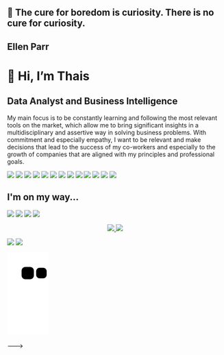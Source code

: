 ## 👀 The cure for boredom is curiosity. There is no cure for curiosity.
## Ellen Parr

# 👋 Hi, I’m Thais
## Data Analyst and Business Intelligence

My main focus is to be constantly learning and following the most relevant tools on the market, which allow me to bring significant insights in a multidisciplinary and assertive way in solving business problems.
With commitment and especially empathy, I want to be relevant and make decisions that lead to the success of my co-workers and especially to the growth of companies that are aligned with my principles and professional goals.

<img src="https://img.shields.io/badge/mysql-%2300f.svg?style=for-the-badge&logo=mysql&logoColor=white" /> <img src="https://img.shields.io/badge/-selenium-%43B02A?style=for-the-badge&logo=selenium&logoColor=whitehttps://img.shields.io/badge/-selenium-%43B02A?style=for-the-badge&logo=selenium&logoColor=white" /> 
<img src="https://img.shields.io/badge/pandas-%23150458.svg?style=for-the-badge&logo=pandas&logoColor=whitee" />
<img src="https://img.shields.io/badge/Plotly-%233F4F75.svg?style=for-the-badge&logo=plotly&logoColor=white" />
<img src ="https://img.shields.io/badge/RStudio-75AADB?style=for-the-badge&logo=RStudio&logoColor=white" />
<img src ="https://img.shields.io/badge/Visual_Studio-5C2D91?style=for-the-badge&logo=visual%20studio&logoColor=white"/>
<img src ="https://img.shields.io/badge/Numpy-777BB4?style=for-the-badge&logo=numpy&logoColor=white" />
<img src ="https://img.shields.io/badge/Plotly-239120?style=for-the-badge&logo=plotly&logoColor=white" />
<img src ="https://img.shields.io/badge/Python-FFD43B?style=for-the-badge&logo=python&logoColor=blue" />
<img src ="https://img.shields.io/badge/R-276DC3?style=for-the-badge&logo=r&logoColor=white" />
<img src ="https://img.shields.io/badge/SciPy-654FF0?style=for-the-badge&logo=SciPy&logoColor=white" />
<img src="https://img.shields.io/badge/Tableau-E97627?style=for-the-badge&logo=Tableau&logoColor=white" />
<img src="https://img.shields.io/badge/PowerBI-F2C811?style=for-the-badge&logo=Power%20BI&logoColor=white" />


## I'm on my way...

<img src ="https://img.shields.io/badge/Databricks-FF3621?style=for-the-badge&logo=Databricks&logoColor=white" /> <img src ="https://img.shields.io/badge/Airflow-017CEE?style=for-the-badge&logo=Apache%20Airflow&logoColor=white" />
<img src="https://img.shields.io/badge/Apache_Spark-FFFFFF?style=for-the-badge&logo=apachespark&logoColor=#E35A16" />
<img src="https://img.shields.io/badge/JavaScript-323330?style=for-the-badge&logo=javascript&logoColor=F7DF1E" />

<div align="center"> <a href="https://github.com/thaisdahack"> <img height="180em" src="https://github-readme-stats.vercel.app/api?username=thaisdahack&show_icons=true&theme=dracula&include_all_commits=true&count_private=true"/>
  <img height="180em" src="https://github-readme-stats.vercel.app/api/top-langs/?username=thaisdahack&layout=compact&langs_count=7&theme=dracula"/>
</div>

  <a href = "mailto:thaishelena.data@gmail.com"><img src="https://img.shields.io/badge/-Gmail-%23333?style=for-the-badge&logo=gmail&logoColor=white" target="_blank"></a>
  <a href="https://www.linkedin.com/in/thais-helena-dias" target="_blank"><img src="https://img.shields.io/badge/-LinkedIn-%230077B5?style=for-the-badge&logo=linkedin&logoColor=white" target="_blank"></a> 
 
  ![Snake animation](https://github.com/rafaballerini/rafaballerini/blob/output/github-contribution-grid-snake.svg)
 
</div>
--->
